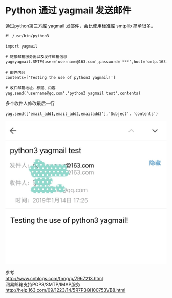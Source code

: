 # Python 通过 yagmail 发送邮件
通过python第三方库 yagmail 发邮件，会比使用标准库 smtplib 简单很多。
```
#! /usr/bin/python3

import yagmail

# 链接邮箱服务器以及发件邮箱信息
yag=yagmail.SMTP(user='username@163.com',password='***',host='smtp.163.com')

# 邮件内容
contents=['Testing the use of python3 yagmail!']

# 收件邮箱地址、标题、内容
yag.send('username@qq.com','python3 yagmail test',contents)

```
多个收件人修改最后一行
```
yag.send(['email_add1,email_add2,emailadd3'],'Subject'，'contents')
```
![](https://github.com/dearxuany/Sharon_Technology_learning_note/blob/master/note_images/Python_note_images/python3%20yagmail.jpg)

参考</br>
http://www.cnblogs.com/fnng/p/7967213.html </br>
网易邮箱支持POP3/SMTP/IMAP服务</br>
http://help.163.com/09/1223/14/5R7P3QI100753VB8.html </br>
